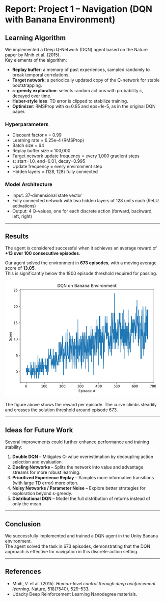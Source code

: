 # Report: Project 1 – Navigation (DQN with Banana Environment)

## Learning Algorithm

We implemented a Deep Q-Network (DQN) agent based on the Nature paper by Mnih et al. (2015).  
Key elements of the algorithm:

- **Replay buffer**: a memory of past experiences, sampled randomly to break temporal correlations.
- **Target network**: a periodically updated copy of the Q-network for stable bootstrapping.
- **ε-greedy exploration**: selects random actions with probability ε, decayed over time.
- **Huber-style loss**: TD error is clipped to stabilize training.
- **Optimizer**: RMSProp with α=0.95 and eps=1e-5, as in the original DQN paper.

### Hyperparameters
- Discount factor γ = 0.99  
- Learning rate = 6.25e-4 (RMSProp)  
- Batch size = 64  
- Replay buffer size = 100,000  
- Target network update frequency = every 1,000 gradient steps  
- ε: start=1.0, end=0.01, decay=0.995  
- Update frequency = every environment step  
- Hidden layers = (128, 128) fully connected  

### Model Architecture
- Input: 37-dimensional state vector  
- Fully connected network with two hidden layers of 128 units each (ReLU activations)  
- Output: 4 Q-values, one for each discrete action (forward, backward, left, right)  

---

## Results

The agent is considered successful when it achieves an average reward of **+13 over 100 consecutive episodes**.  

Our agent solved the environment in **673 episodes**, with a moving average score of **13.05**.  
This is significantly below the 1800 episode threshold required for passing.  

![Learning curve](scores.png)

The figure above shows the reward per episode. The curve climbs steadily and crosses the solution threshold around episode 673.

---

## Ideas for Future Work

Several improvements could further enhance performance and training stability:

1. **Double DQN** – Mitigates Q-value overestimation by decoupling action selection and evaluation.  
2. **Dueling Networks** – Splits the network into value and advantage streams for more robust learning.  
3. **Prioritized Experience Replay** – Samples more informative transitions (with large TD error) more often.  
4. **Noisy Networks / Parameter Noise** – Explore better strategies for exploration beyond ε-greedy.  
5. **Distributional DQN** – Model the full distribution of returns instead of only the mean.  

---

## Conclusion

We successfully implemented and trained a DQN agent in the Unity Banana environment.  
The agent solved the task in 673 episodes, demonstrating that the DQN approach is effective for navigation in this discrete-action setting.

---

## References

- Mnih, V. et al. (2015). *Human-level control through deep reinforcement learning*. Nature, 518(7540), 529–533.  
- Udacity Deep Reinforcement Learning Nanodegree materials.

